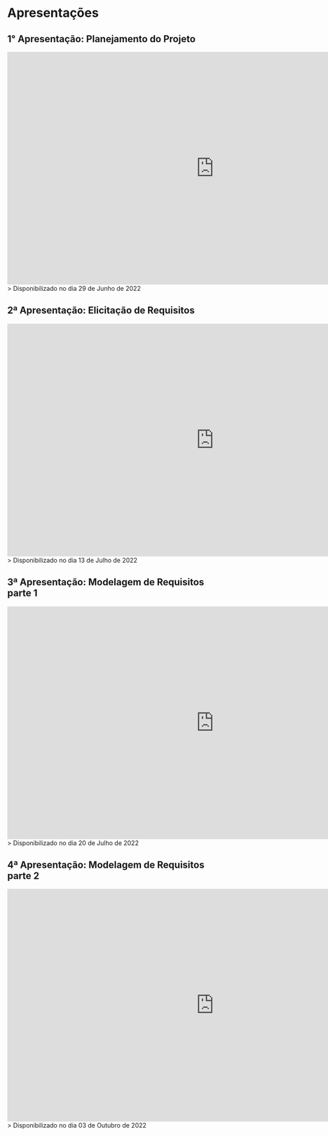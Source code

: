 # Apresentações

## 1° Apresentação: Planejamento do Projeto

<iframe width="942" height="530" src="https://www.youtube.com/embed/UeL4xjjUOGE" title="Apresentação 1 | Planejamento | Requisitos de Software UnB 2022-1" frameborder="0" allow="accelerometer; autoplay; clipboard-write; encrypted-media; gyroscope; picture-in-picture" allowfullscreen></iframe>
> Disponibilizado no dia 29 de Junho de 2022

## 2ª Apresentação: Elicitação de Requisitos
<iframe width="942" height="530" src="https://www.youtube.com/embed/NBk-w9FzNw4" title=" Apresentação 2 | Elicitação | Requisitos de Software UnB 2022-1" frameborder="0" allow="accelerometer; autoplay; clipboard-write; encrypted-media; gyroscope; picture-in-picture" allowfullscreen></iframe>
> Disponibilizado no dia 13 de Julho de 2022

## 3ª Apresentação: Modelagem de Requisitos parte 1
<iframe width="942" height="530" src="https://www.youtube.com/embed/rWzo1FpPTzU" title=" Apresentação 3 | Modelagem de Requisitos parte 1 | Requisitos de Software UnB 2022-1" frameborder="0" allow="accelerometer; autoplay; clipboard-write; encrypted-media; gyroscope; picture-in-picture" allowfullscreen></iframe>
> Disponibilizado no dia 20 de Julho de 2022

## 4ª Apresentação: Modelagem de Requisitos parte 2
<iframe width="942" height="530" src="https://www.youtube.com/embed/AeSYDcgWkwk" title="Apresentação 4 | Modelagem de Requisitos parte 2 | Requisitos de Software UnB 2022-1" frameborder="0" allow="accelerometer; autoplay; clipboard-write; encrypted-media; gyroscope; picture-in-picture" allowfullscreen></iframe>
> Disponibilizado no dia 03 de Outubro de 2022